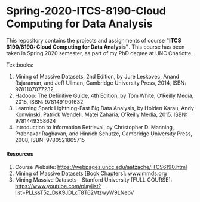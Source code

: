 # Spring-2020-ITCS-8190-Cloud Computing for Data Analysis
This repository contains the projects and assignments of course **"ITCS 6190/8190: Cloud Computing for Data Analysis"**. This course has been taken in Spring 2020 semester, as part of my PhD degree at UNC Charlotte.

Textbooks:
1. Mining of Massive Datasets, 2nd Edition, by Jure Leskovec, Anand Rajaraman, and Jeff Ullman, Cambridge University Press, 2014, ISBN: 9781107077232
2. Hadoop: The Definitive Guide, 4th Edition, by Tom White, O’Reilly Media, 2015, ISBN: 9781491901632
3. Learning Spark Lightning-Fast Big Data Analysis, by Holden Karau, Andy Konwinski, Patrick Wendell, Matei Zaharia, O’Reilly Media, 2015, ISBN: 9781449358624
4. Introduction to Information Retrieval, by Christopher D. Manning, Prabhakar Raghavan, and Hinrich Schutze, Cambridge University Press, 2008, ISBN: 9780521865715

#### Resources
1. Course Website: https://webpages.uncc.edu/aatzache/ITCS6190.html
2. Mining of Massive Datasets \[Book Chapters\]: www.mmds.org
3. Mining Massive Datasets - Stanford University \[FULL COURSE\]: https://www.youtube.com/playlist?list=PLLssT5z_DsK9JDLcT8T62VtzwyW9LNepV
